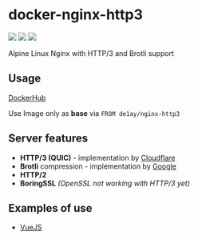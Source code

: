# docker-nginx-http3

[![](https://img.shields.io/docker/cloud/build/de1ay/nginx-http3?style=flat-square)](https://hub.docker.com/r/de1ay/nginx-http3)
[![](https://img.shields.io/docker/cloud/automated/de1ay/nginx-http3?style=flat-square)](https://hub.docker.com/r/de1ay/nginx-http3)
[![](https://img.shields.io/docker/pulls/de1ay/nginx-http3?style=flat-square)](https://hub.docker.com/r/de1ay/nginx-http3)

Alpine Linux Nginx with HTTP/3 and Brotli support
## Usage

[DockerHub](https://hub.docker.com/r/de1ay/nginx-http3)

Use Image only as **base** via ```FROM de1ay/nginx-http3``` <br/>

## Server features

* **HTTP/3 (QUIC)** - implementation by [Cloudflare](https://github.com/cloudflare/quiche)
* **Brotli** compression - implementation by [Google](https://github.com/google/ngx_brotli)
* **HTTP/2**
* **BoringSSL** *(OpenSSL not working with HTTP/3 yet)*

## Examples of use

* [VueJS](https://github.com/de1ay/docker-nginx-http3/tree/master/example/vue)
